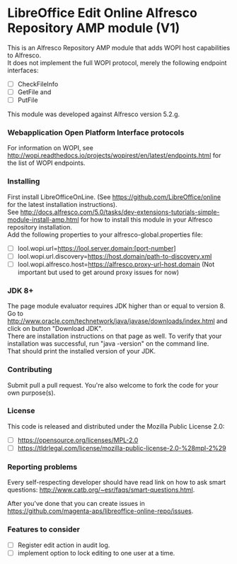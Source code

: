 LibreOffice Edit Online Alfresco Repository AMP module (V1)
========

This is an Alfresco Repository AMP module that adds WOPI host capabilities to Alfresco.<br/>
It does not implement the full WOPI protocol, merely the following endpoint interfaces:
- [ ] CheckFileInfo
- [ ] GetFile and
- [ ] PutFile

This module was developed against Alfresco version 5.2.g.

### Webapplication Open Platform Interface protocols
For information on WOPI, see http://wopi.readthedocs.io/projects/wopirest/en/latest/endpoints.html for the list of WOPI endpoints.

### Installing
First install LibreOfficeOnLine.
(See https://github.com/LibreOffice/online for the latest installation instructions).<br/>
See http://docs.alfresco.com/5.0/tasks/dev-extensions-tutorials-simple-module-install-amp.html for how to install this module in your Alfresco repository installation.<br/>
Add the following properties to your alfresco-global.properties file:
- [ ] lool.wopi.url=https://lool.server.domain:[port-number]
- [ ] lool.wopi.url.discovery=https://host.domain/path-to-discovery.xml
- [ ] lool.wopi.alfresco.host=https://alfresco.proxy-url-host.domain (Not important but used to get around proxy issues for now)

### JDK 8+

The page module evaluator requires JDK higher than or equal to version 8.<br/>
Go to http://www.oracle.com/technetwork/java/javase/downloads/index.html and click on button "Download JDK".<br/>
There are installation instructions on that page as well. To verify that your installation was successful, run "java -version" on the command line.<br/>
That should print the installed version of your JDK.

### Contributing

Submit pull a pull request. You're also welcome to fork the code for your own purpose(s).

### License

This code is released and distributed under the Mozilla Public License 2.0:
- [ ] https://opensource.org/licenses/MPL-2.0
- [ ] https://tldrlegal.com/license/mozilla-public-license-2.0-%28mpl-2%29

### Reporting problems

Every self-respecting developer should have read link on how to ask smart questions: http://www.catb.org/~esr/faqs/smart-questions.html.

After you've done that you can create issues in https://github.com/magenta-aps/libreoffice-online-repo/issues.

### Features to consider

- [ ] Register edit action in audit log.
- [ ] implement option to lock editing to one user at a time.
